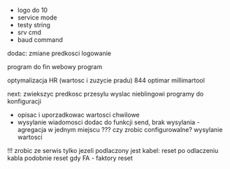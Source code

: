 - logo do 10
- service mode
- testy string
- srv cmd
- baud command

dodac:
zmiane predkosci
logowanie




program do fin webowy
program 


optymalizacja HR (wartosc i zuzycie pradu)
844
optimar
millimartool


next:
zwiekszyc predkosc przesylu
wyslac nieblingowi programy do konfiguracji
- opisac i uporzadkowac wartosci chwilowe
- wysylanie wiadomosci dodac do funkcji send, brak wysylania - agregacja w jednym miejscu ???
czy zrobic configurowalne? wysylanie wartosci

!!! zrobic ze serwis tylko jezeli podlaczony jest kabel: reset po odlaczeniu kabla
podobnie reset gdy FA - faktory reset

